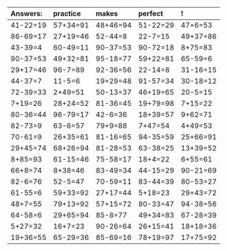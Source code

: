 | Answers: | practice | makes | perfect | ! |
| :--- | :--- | :--- | :--- | :--- |
| 41-22=19 | 57+34=91 | 48+46=94 | 51-22=29 | 47+6=53 | 
| 86-69=17 | 27+19=46 | 52-44=8 | 22-7=15 | 49+37=86 | 
| 43-39=4 | 60-49=11 | 90-37=53 | 90-72=18 | 8+75=83 | 
| 90-37=53 | 49+32=81 | 95-18=77 | 59+22=81 | 65-59=6 | 
| 29+17=46 | 96-7=89 | 92-36=56 | 22-14=8 | 31-16=15 | 
| 44-37=7 | 11-5=6 | 19+29=48 | 91-57=34 | 30-18=12 | 
| 72-39=33 | 2+49=51 | 50-13=37 | 46+19=65 | 20-5=15 | 
| 7+19=26 | 28+24=52 | 81-36=45 | 19+79=98 | 7+15=22 | 
| 80-36=44 | 96-79=17 | 42-6=36 | 18+39=57 | 9+62=71 | 
| 82-73=9 | 63-6=57 | 79+9=88 | 7+47=54 | 4+49=53 | 
| 70-61=9 | 26+35=61 | 81-16=65 | 94-35=59 | 25+66=91 | 
| 29+45=74 | 68+26=94 | 81-28=53 | 63-38=25 | 13+39=52 | 
| 8+85=93 | 61-15=46 | 75-58=17 | 18+4=22 | 6+55=61 | 
| 66+8=74 | 8+38=46 | 83-49=34 | 44-15=29 | 90-21=69 | 
| 82-6=76 | 52-5=47 | 70-59=11 | 83-44=39 | 80-53=27 | 
| 61-55=6 | 59+33=92 | 27+17=44 | 5+18=23 | 29+43=72 | 
| 48+7=55 | 79+13=92 | 57+15=72 | 80-33=47 | 94-38=56 | 
| 64-58=6 | 29+65=94 | 85-8=77 | 49+34=83 | 67-28=39 | 
| 5+27=32 | 16+7=23 | 90-26=64 | 26+15=41 | 18+18=36 | 
| 19+36=55 | 65-29=36 | 85-69=16 | 78+19=97 | 17+75=92 | 
